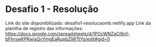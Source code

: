 # Desafio 1 - Resolução
Link do site disponibilizado: desafio1-resolucaomb.netlify.app
Link da planilha de registro das informações: https://docs.google.com/spreadsheets/d/1POcWNZaCl9o1-bFhrswKPKwjsQyYmgEaRupbZlWTtYg/edit#gid=0
